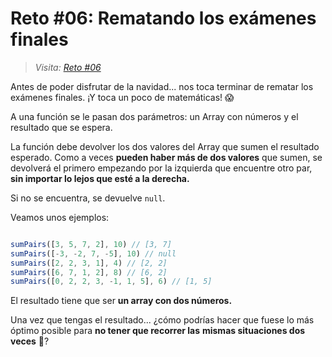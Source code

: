 # Reto #06: Rematando los exámenes finales

> _Visita: [Reto #06](https://2021.adventjs.dev/challenges/06)_

Antes de poder disfrutar de la navidad... nos toca terminar
de rematar los exámenes finales. ¡Y toca un poco de matemáticas! 😱

A una función se le pasan dos parámetros: un Array con números
y el resultado que se espera.

La función debe devolver los dos valores del Array que sumen
el resultado esperado. Como a veces **pueden haber más de dos valores**
que sumen, se devolverá el primero empezando por la izquierda
que encuentre otro par, **sin importar lo lejos que esté a la derecha.**

Si no se encuentra, se devuelve `null`.

Veamos unos ejemplos:

```javascript

sumPairs([3, 5, 7, 2], 10) // [3, 7]
sumPairs([-3, -2, 7, -5], 10) // null
sumPairs([2, 2, 3, 1], 4) // [2, 2]
sumPairs([6, 7, 1, 2], 8) // [6, 2]
sumPairs([0, 2, 2, 3, -1, 1, 5], 6) // [1, 5]

```

El resultado tiene que ser **un array con dos números.**

Una vez que tengas el resultado... ¿cómo podrías hacer que
fuese lo más óptimo posible para **no tener que recorrer las**
**mismas situaciones dos veces** 🤔?
